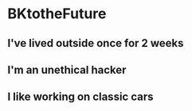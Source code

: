 # BKtotheFuture

## I've lived outside once for 2 weeks
## I'm an unethical hacker
## I like working on classic cars
